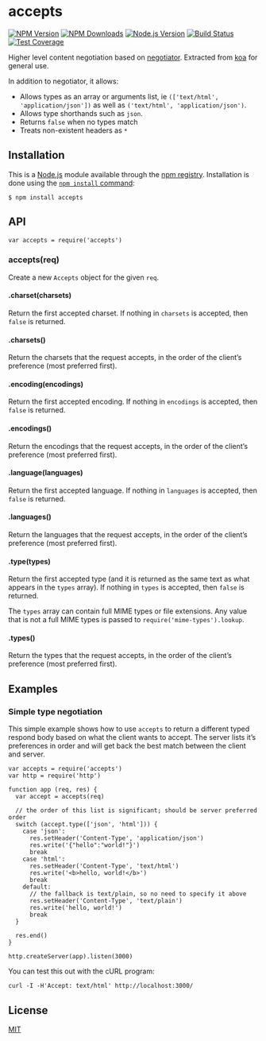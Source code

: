 accepts
=======

[![NPM Version](https://badgen.net/npm/v/accepts)](https://npmjs.org/package/accepts) [![NPM Downloads](https://badgen.net/npm/dm/accepts)](https://npmjs.org/package/accepts) [![Node.js Version](https://badgen.net/npm/node/accepts)](https://nodejs.org/en/download) [![Build Status](https://badgen.net/travis/jshttp/accepts/master)](https://travis-ci.org/jshttp/accepts) [![Test Coverage](https://badgen.net/coveralls/c/github/jshttp/accepts/master)](https://coveralls.io/r/jshttp/accepts?branch=master)

Higher level content negotiation based on [negotiator](https://www.npmjs.com/package/negotiator). Extracted from [koa](https://www.npmjs.com/package/koa) for general use.

In addition to negotiator, it allows:

-   Allows types as an array or arguments list, ie `(['text/html', 'application/json'])` as well as `('text/html', 'application/json')`.
-   Allows type shorthands such as `json`.
-   Returns `false` when no types match
-   Treats non-existent headers as `*`

Installation
------------

This is a [Node.js](https://nodejs.org/en/) module available through the [npm registry](https://www.npmjs.com/). Installation is done using the [`npm install` command](https://docs.npmjs.com/getting-started/installing-npm-packages-locally):

    $ npm install accepts

API
---

    var accepts = require('accepts')

### accepts(req)

Create a new `Accepts` object for the given `req`.

#### .charset(charsets)

Return the first accepted charset. If nothing in `charsets` is accepted, then `false` is returned.

#### .charsets()

Return the charsets that the request accepts, in the order of the client’s preference (most preferred first).

#### .encoding(encodings)

Return the first accepted encoding. If nothing in `encodings` is accepted, then `false` is returned.

#### .encodings()

Return the encodings that the request accepts, in the order of the client’s preference (most preferred first).

#### .language(languages)

Return the first accepted language. If nothing in `languages` is accepted, then `false` is returned.

#### .languages()

Return the languages that the request accepts, in the order of the client’s preference (most preferred first).

#### .type(types)

Return the first accepted type (and it is returned as the same text as what appears in the `types` array). If nothing in `types` is accepted, then `false` is returned.

The `types` array can contain full MIME types or file extensions. Any value that is not a full MIME types is passed to `require('mime-types').lookup`.

#### .types()

Return the types that the request accepts, in the order of the client’s preference (most preferred first).

Examples
--------

### Simple type negotiation

This simple example shows how to use `accepts` to return a different typed respond body based on what the client wants to accept. The server lists it’s preferences in order and will get back the best match between the client and server.

    var accepts = require('accepts')
    var http = require('http')

    function app (req, res) {
      var accept = accepts(req)

      // the order of this list is significant; should be server preferred order
      switch (accept.type(['json', 'html'])) {
        case 'json':
          res.setHeader('Content-Type', 'application/json')
          res.write('{"hello":"world!"}')
          break
        case 'html':
          res.setHeader('Content-Type', 'text/html')
          res.write('<b>hello, world!</b>')
          break
        default:
          // the fallback is text/plain, so no need to specify it above
          res.setHeader('Content-Type', 'text/plain')
          res.write('hello, world!')
          break
      }

      res.end()
    }

    http.createServer(app).listen(3000)

You can test this out with the cURL program:

    curl -I -H'Accept: text/html' http://localhost:3000/

License
-------

[MIT](LICENSE)
